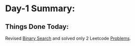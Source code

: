 # Day-1 Summary: 

## Things Done Today: 


Revised [Binary Search](https://youtu.be/f6UU7V3szVw "Binary Search") and solved only 2 Leetcode [Problems](/Code/Day-1/src/com/meet/).

